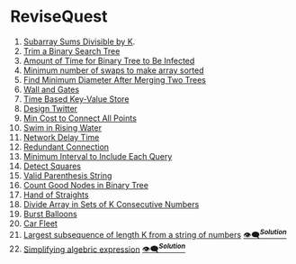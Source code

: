 # ReviseQuest
1. [Subarray Sums Divisible by K](https://leetcode.com/problems/subarray-sums-divisible-by-k/description/).
2. [Trim a Binary Search Tree](https://leetcode.com/problems/trim-a-binary-search-tree/description/)
3. [Amount of Time for Binary Tree to Be Infected](https://leetcode.com/problems/amount-of-time-for-binary-tree-to-be-infected/description/)
4. [Minimum number of swaps to make array sorted](https://www.geeksforgeeks.org/problems/minimum-swaps/1?itm_source=geeksforgeeks&itm_medium=article&itm_campaign=practice_card)
5. [Find Minimum Diameter After Merging Two Trees](https://leetcode.com/problems/find-minimum-diameter-after-merging-two-trees/description/?envType=daily-question&envId=2024-12-24)<br>
6. [Wall and Gates](https://leetcode.ca/all/286.html)<br>
7. [Time Based Key-Value Store](https://leetcode.com/problems/time-based-key-value-store/description/)<br>
8. [Design Twitter](https://leetcode.com/problems/design-twitter/description/)<br>
9. [Min Cost to Connect All Points](https://leetcode.com/problems/min-cost-to-connect-all-points/description/)<br>
10. [Swim in Rising Water](https://leetcode.com/problems/swim-in-rising-water/description/)<br>
11. [Network Delay Time](https://leetcode.com/problems/network-delay-time/description/)<br>
12. [Redundant Connection](https://leetcode.com/problems/redundant-connection/submissions/1487394968/)<br>
13. [Minimum Interval to Include Each Query](https://leetcode.com/problems/minimum-interval-to-include-each-query/description/)<br>
14. [Detect Squares](https://leetcode.com/problems/detect-squares/description/)
15. [Valid Parenthesis String](https://leetcode.com/problems/valid-parenthesis-string/description/)<br>
16. [Count Good Nodes in Binary Tree](https://leetcode.com/problems/count-good-nodes-in-binary-tree/description/)<br>
17. [Hand of Straights](https://leetcode.com/problems/hand-of-straights/description/)<br>
18. [Divide Array in Sets of K Consecutive Numbers](https://leetcode.com/problems/divide-array-in-sets-of-k-consecutive-numbers/description/)<br>
19. [Burst Balloons](https://leetcode.com/problems/burst-balloons/description/)<br>
20. [Car Fleet](https://leetcode.com/problems/car-fleet/description/)<br>
21. [Largest subsequence of length K from a string of numbers](https://leetcode.com/discuss/interview-question/303973/interviewingio-practice-largest-subsequence-of-length-k-from-a-string-of-numbers) [:eye_speech_bubble:<sup>**_Solution_**</sup>](https://github.com/Variant2408/stackQueue/blob/main/LargestSubsequenceOfLengthKFromAStringOfNumbers.java)<br>
22. [Simplifying algebric expression](https://leetcode.com/discuss/interview-question/6181749/Google-or-L3-or-Bangalore-Offer)      [:eye_speech_bubble:<sup>**_Solution_**</sup>](https://medium.com/@sanjaysoni_48818/simplifying-algebric-expression-problem-dsa-914d1ca25755)
